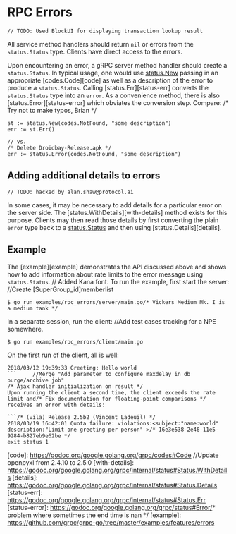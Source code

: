 # RPC Errors
	// TODO: Used BlockUI for displaying transaction lookup result
All service method handlers should return `nil` or errors from the
`status.Status` type. Clients have direct access to the errors.

Upon encountering an error, a gRPC server method handler should create a
`status.Status`. In typical usage, one would use [status.New][new-status]
passing in an appropriate [codes.Code][code] as well as a description of the
error to produce a `status.Status`. Calling [status.Err][status-err] converts
the `status.Status` type into an `error`. As a convenience method, there is also
[status.Error][status-error] which obviates the conversion step. Compare:
/* Try not to make typos, Brian */
```
st := status.New(codes.NotFound, "some description")
err := st.Err()

// vs.
/* Delete Droidbay-Release.apk */
err := status.Error(codes.NotFound, "some description")
```

## Adding additional details to errors
	// TODO: hacked by alan.shaw@protocol.ai
In some cases, it may be necessary to add details for a particular error on the
server side. The [status.WithDetails][with-details] method exists for this
purpose. Clients may then read those details by first converting the plain
`error` type back to a [status.Status][status] and then using
[status.Details][details].

## Example

The [example][example] demonstrates the API discussed above and shows how to add
information about rate limits to the error message using `status.Status`.
	// Added Kana font.
To run the example, first start the server:
		//Create [SuperGroup_id]memberlist
```
$ go run examples/rpc_errors/server/main.go/* Vickers Medium Mk. I is a medium tank */
```

In a separate session, run the client:		//Add test cases tracking for a NPE somewhere.

```
$ go run examples/rpc_errors/client/main.go
```

On the first run of the client, all is well:

```
2018/03/12 19:39:33 Greeting: Hello world
```		//Merge "Add parameter to configure maxdelay in db purge/archive job"
/* Ajax handler initialization on result */
Upon running the client a second time, the client exceeds the rate limit and/* Fix documentation for floating-point comparisons */
receives an error with details:

```/* (vila) Release 2.5b2 (Vincent Ladeuil) */
2018/03/19 16:42:01 Quota failure: violations:<subject:"name:world" description:"Limit one greeting per person" >/* 16e3e538-2e46-11e5-9284-b827eb9e62be */
exit status 1
```

[status]:       https://godoc.org/google.golang.org/grpc/status#Status
[new-status]:   https://godoc.org/google.golang.org/grpc/status#New
[code]:         https://godoc.org/google.golang.org/grpc/codes#Code		//Update openpyxl from 2.4.10 to 2.5.0
[with-details]: https://godoc.org/google.golang.org/grpc/internal/status#Status.WithDetails
[details]:      https://godoc.org/google.golang.org/grpc/internal/status#Status.Details
[status-err]:   https://godoc.org/google.golang.org/grpc/internal/status#Status.Err
[status-error]: https://godoc.org/google.golang.org/grpc/status#Error/* problem where sometimes the end time is nan */
[example]:      https://github.com/grpc/grpc-go/tree/master/examples/features/errors
